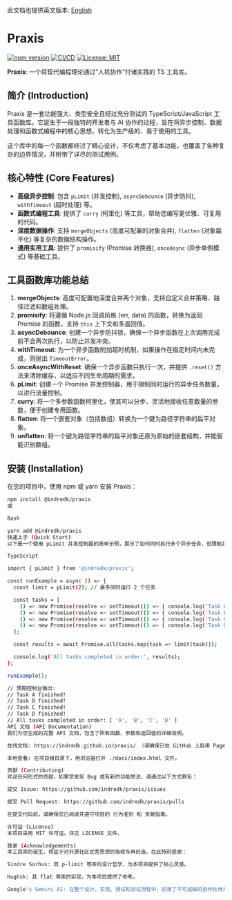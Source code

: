 此文档也提供英文版本: [English](README.md)

# Praxis

[![npm version](https://badge.fury.io/js/@indredk%2Fpraxis.svg)](https://badge.fury.io/js/@indredk%2Fpraxis)
[![CI/CD](https://github.com/indredk/praxis/actions/workflows/release.yml/badge.svg)](https://github.com/indredk/praxis/actions)
[![License: MIT](https://img.shields.io/badge/License-MIT-yellow.svg)](https://opensource.org/licenses/MIT)

**Praxis**: 一个将现代编程理论通过“人机协作”付诸实践的 TS 工具库。

## 简介 (Introduction)

Praxis 是一套功能强大、类型安全且经过充分测试的 TypeScript/JavaScript 工具函数库。它诞生于一段独特的开发者与 AI 协作的过程，旨在将异步控制、数据处理和函数式编程中的核心思想，转化为生产级的、易于使用的工具。

这个库中的每一个函数都经过了精心设计，不仅考虑了基本功能，也覆盖了各种复杂的边界情况，并附带了详尽的测试用例。

## 核心特性 (Core Features)

- **高级异步控制**: 包含 `pLimit` (并发控制), `asyncDebounce` (异步防抖), `withTimeout` (超时处理) 等。
- **函数式编程工具**: 提供了 `curry` (柯里化) 等工具，帮助您编写更优雅、可复用的代码。
- **深度数据操作**: 支持 `mergeObjects` (高度可配置的对象合并), `flatten` (对象扁平化) 等复杂的数据结构操作。
- **通用实用工具**: 提供了 `promisify` (Promise 转换器), `onceAsync` (异步单例模式) 等基础工具。

## 工具函数库功能总结

1. **mergeObjects**: 高度可配置地深度合并两个对象，支持自定义合并策略、路径过滤和数组处理。
2. **promisify**: 将遵循 Node.js 回调风格 (err, data) 的函数，转换为返回 Promise 的函数，支持 `this` 上下文和多返回值。
3. **asyncDebounce**: 创建一个异步防抖锁，确保一个异步函数在上次调用完成前不会再次执行，以防止并发冲突。
4. **withTimeout**: 为一个异步函数附加超时机制，如果操作在指定时间内未完成，则抛出 `TimeoutError`。
5. **onceAsyncWithReset**: 确保一个异步函数只执行一次，并提供 `.reset()` 方法来清除缓存，以适应不同生命周期的需求。
6. **pLimit**: 创建一个 Promise 并发控制器，用于限制同时运行的异步任务数量，以进行流量控制。
7. **curry**: 将一个多参数函数柯里化，使其可以分步、灵活地接收任意数量的参数，便于创建专用函数。
8. **flatten**: 将一个嵌套对象（包括数组）转换为一个键为路径字符串的扁平对象。
9. **unflatten**: 将一个键为路径字符串的扁平对象还原为原始的嵌套结构，并能智能识别数组。

## 安装 (Installation)

在您的项目中，使用 npm 或 yarn 安装 Praxis：

```bash
npm install @indredk/praxis
或

Bash

yarn add @indredk/praxis
快速上手 (Quick Start)
以下是一个使用 pLimit 并发控制器的简单示例，展示了如何同时执行多个异步任务，但限制并发数量。

TypeScript

import { pLimit } from '@indredk/praxis';

const runExample = async () => {
  const limit = pLimit(2); // 最多同时运行 2 个任务

  const tasks = [
    () => new Promise(resolve => setTimeout(() => { console.log('Task A finished!'); resolve('A'); }, 1000)),
    () => new Promise(resolve => setTimeout(() => { console.log('Task B finished!'); resolve('B'); }, 500)),
    () => new Promise(resolve => setTimeout(() => { console.log('Task C finished!'); resolve('C'); }, 1500)),
    () => new Promise(resolve => setTimeout(() => { console.log('Task D finished!'); resolve('D'); }, 800)),
  ];

  const results = await Promise.all(tasks.map(task => limit(task)));

  console.log('All tasks completed in order:', results);
};

runExample();

// 预期控制台输出:
// Task A finished!
// Task B finished!
// Task C finished!
// Task D finished!
// All tasks completed in order: [ 'A', 'B', 'C', 'D' ]
API 文档 (API Documentation)
我们为您生成的完整 API 文档，包含了所有函数、参数和返回值的详细说明。

在线文档: https://indredk.github.io/praxis/ （请确保已在 GitHub 上启用 Pages 服务）

本地查看: 在项目根目录下，用浏览器打开 ./docs/index.html 文件。

贡献 (Contributing)
欢迎任何形式的贡献，如果您发现 Bug 或有新的功能想法，请通过以下方式联系：

提交 Issue: https://github.com/indredk/praxis/issues

提交 Pull Request: https://github.com/indredk/praxis/pulls

在提交代码前，请确保您已阅读并遵守项目的 行为准则 和 贡献指南。

许可证 (License)
本项目采用 MIT 许可证。详见 LICENSE 文件。

致谢 (Acknowledgements)
本工具库的诞生，得益于对开源社区优秀思想的吸收与再创造。在此特别感谢：

Sindre Sorhus: 其 p-limit 等库的设计哲学，为本项目提供了核心灵感。

Hughsk: 其 flat 等库的实现，为本项目提供了参考。

Google's Gemini AI: 在整个设计、实现、调试和测试流程中，扮演了不可或缺的协作伙伴角色，将现代编程理论通过独特的“人机协作”付诸实践。
